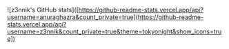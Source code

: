 ![z3nnik's GitHub stats]([https://github-readme-stats.vercel.app/api?username=anuraghazra&count_private=true](https://github-readme-stats.vercel.app/api?username=z3nnik&count_private=true&theme=tokyonight&show_icons=true])
